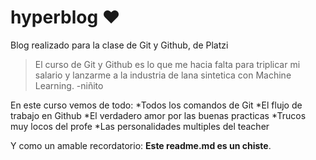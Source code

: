 # hyperblog ❤
Blog realizado para la clase de Git y Github, de Platzi
> El curso de Git y Github es lo que me hacia falta para triplicar mi salario y lanzarme a la industria de lana sintetica con Machine Learning.
>-niñito

En este curso vemos de todo:
*Todos los comandos de Git
*El flujo de trabajo en Github
*El verdadero amor por las buenas practicas
*Trucos muy locos del profe
*Las personalidades multiples del teacher

Y como un amable recordatorio: **Este readme.md es un chiste**.